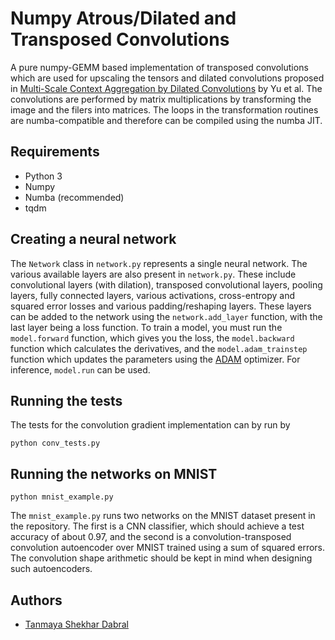 # Numpy Atrous/Dilated and Transposed Convolutions

A pure numpy-GEMM based implementation of transposed convolutions which are used for upscaling the tensors and dilated convolutions proposed in [Multi-Scale Context Aggregation by Dilated Convolutions](https://arxiv.org/abs/1511.07122) by Yu et al. The convolutions are performed by matrix multiplications by transforming the image and the filers into matrices. The loops in the transformation routines are numba-compatible and therefore can be compiled using the numba JIT.

## Requirements
- Python 3
- Numpy
- Numba (recommended)
- tqdm

## Creating a neural network

The `Network` class in `network.py` represents a single neural network. The various available layers are also present in `network.py`. These include convolutional layers (with dilation), transposed convolutional layers, pooling layers, fully connected layers, various activations, cross-entropy and squared error losses and various padding/reshaping layers. These layers can be added to the network using the `network.add_layer` function, with the last layer being a loss function. To train a model, you must run the `model.forward` function, which gives you the loss, the `model.backward` function which calculates the derivatives, and the `model.adam_trainstep` function which updates the parameters using the [ADAM](https://arxiv.org/abs/1412.6980) optimizer. For inference, `model.run` can be used.

## Running the tests

The tests for the convolution gradient implementation can by run by

    python conv_tests.py

## Running the networks on MNIST

    python mnist_example.py

The `mnist_example.py` runs two networks on the MNIST dataset present in the repository. The first is a CNN classifier, which should achieve a test accuracy of about 0.97, and the second is a convolution-transposed convolution autoencoder over MNIST trained using a sum of squared errors. The convolution shape arithmetic should be kept in mind when designing such autoencoders.

## Authors
- [Tanmaya Shekhar Dabral](https://github.com/many-facedgod)
